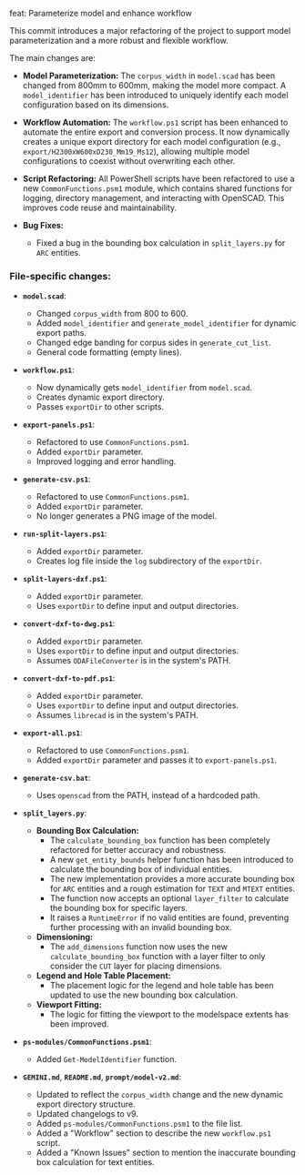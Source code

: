 feat: Parameterize model and enhance workflow

This commit introduces a major refactoring of the project to support model parameterization and a more robust and flexible workflow.

The main changes are:

- **Model Parameterization:** The `corpus_width` in `model.scad` has been changed from 800mm to 600mm, making the model more compact. A `model_identifier` has been introduced to uniquely identify each model configuration based on its dimensions.

- **Workflow Automation:** The `workflow.ps1` script has been enhanced to automate the entire export and conversion process. It now dynamically creates a unique export directory for each model configuration (e.g., `export/H2300xW600xD230_Mm19_Ms12`), allowing multiple model configurations to coexist without overwriting each other.

- **Script Refactoring:** All PowerShell scripts have been refactored to use a new `CommonFunctions.psm1` module, which contains shared functions for logging, directory management, and interacting with OpenSCAD. This improves code reuse and maintainability.

- **Bug Fixes:**
    - Fixed a bug in the bounding box calculation in `split_layers.py` for `ARC` entities.

### File-specific changes:

- **`model.scad`**:
    - Changed `corpus_width` from 800 to 600.
    - Added `model_identifier` and `generate_model_identifier` for dynamic export paths.
    - Changed edge banding for corpus sides in `generate_cut_list`.
    - General code formatting (empty lines).

- **`workflow.ps1`**:
    - Now dynamically gets `model_identifier` from `model.scad`.
    - Creates dynamic export directory.
    - Passes `exportDir` to other scripts.

- **`export-panels.ps1`**:
    - Refactored to use `CommonFunctions.psm1`.
    - Added `exportDir` parameter.
    - Improved logging and error handling.

- **`generate-csv.ps1`**:
    - Refactored to use `CommonFunctions.psm1`.
    - Added `exportDir` parameter.
    - No longer generates a PNG image of the model.

- **`run-split-layers.ps1`**:
    - Added `exportDir` parameter.
    - Creates log file inside the `log` subdirectory of the `exportDir`.

- **`split-layers-dxf.ps1`**:
    - Added `exportDir` parameter.
    - Uses `exportDir` to define input and output directories.

- **`convert-dxf-to-dwg.ps1`**:
    - Added `exportDir` parameter.
    - Uses `exportDir` to define input and output directories.
    - Assumes `ODAFileConverter` is in the system's PATH.

- **`convert-dxf-to-pdf.ps1`**:
    - Added `exportDir` parameter.
    - Uses `exportDir` to define input and output directories.
    - Assumes `librecad` is in the system's PATH.

- **`export-all.ps1`**:
    - Refactored to use `CommonFunctions.psm1`.
    - Added `exportDir` parameter and passes it to `export-panels.ps1`.

- **`generate-csv.bat`**:
    - Uses `openscad` from the PATH, instead of a hardcoded path.

- **`split_layers.py`**:
    - **Bounding Box Calculation:**
        - The `calculate_bounding_box` function has been completely refactored for better accuracy and robustness.
        - A new `get_entity_bounds` helper function has been introduced to calculate the bounding box of individual entities.
        - The new implementation provides a more accurate bounding box for `ARC` entities and a rough estimation for `TEXT` and `MTEXT` entities.
        - The function now accepts an optional `layer_filter` to calculate the bounding box for specific layers.
        - It raises a `RuntimeError` if no valid entities are found, preventing further processing with an invalid bounding box.
    - **Dimensioning:**
        - The `add_dimensions` function now uses the new `calculate_bounding_box` function with a layer filter to only consider the `CUT` layer for placing dimensions.
    - **Legend and Hole Table Placement:**
        - The placement logic for the legend and hole table has been updated to use the new bounding box calculation.
    - **Viewport Fitting:**
        - The logic for fitting the viewport to the modelspace extents has been improved.

- **`ps-modules/CommonFunctions.psm1`**:
    - Added `Get-ModelIdentifier` function.

- **`GEMINI.md`**, **`README.md`**, **`prompt/model-v2.md`**:
    - Updated to reflect the `corpus_width` change and the new dynamic export directory structure.
    - Updated changelogs to v9.
    - Added `ps-modules/CommonFunctions.psm1` to the file list.
    - Added a "Workflow" section to describe the new `workflow.ps1` script.
    - Added a "Known Issues" section to mention the inaccurate bounding box calculation for text entities.